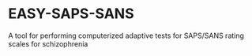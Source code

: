 # EASY-SAPS-SANS
A tool for performing computerized adaptive tests for SAPS/SANS rating scales for schizophrenia
